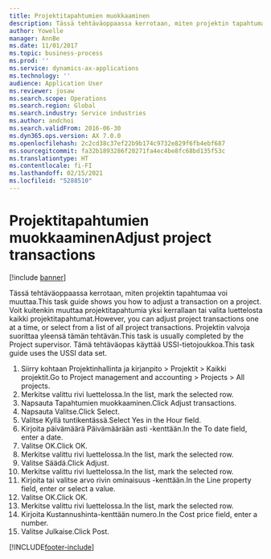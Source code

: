 ```yaml
---
title: Projektitapahtumien muokkaaminen
description: Tässä tehtäväoppaassa kerrotaan, miten projektin tapahtumaa voi muuttaa.
author: Yowelle
manager: AnnBe
ms.date: 11/01/2017
ms.topic: business-process
ms.prod: ''
ms.service: dynamics-ax-applications
ms.technology: ''
audience: Application User
ms.reviewer: josaw
ms.search.scope: Operations
ms.search.region: Global
ms.search.industry: Service industries
ms.author: andchoi
ms.search.validFrom: 2016-06-30
ms.dyn365.ops.version: AX 7.0.0
ms.openlocfilehash: 2c2cd38c37ef22b9b174c9732e829f6fb4ebf687
ms.sourcegitcommit: fa32b1893286f20271fa4ec4be8fc68bd135f53c
ms.translationtype: HT
ms.contentlocale: fi-FI
ms.lasthandoff: 02/15/2021
ms.locfileid: "5288510"
---
```

# <a name="adjust-project-transactions"></a><span data-ttu-id="2638e-103">Projektitapahtumien muokkaaminen</span><span class="sxs-lookup"><span data-stu-id="2638e-103">Adjust project transactions</span></span>

[!include [banner](../../includes/banner.md)]

<span data-ttu-id="2638e-104">Tässä tehtäväoppaassa kerrotaan, miten projektin tapahtumaa voi muuttaa.</span><span class="sxs-lookup"><span data-stu-id="2638e-104">This task guide shows you how to adjust a transaction on a project.</span></span> <span data-ttu-id="2638e-105">Voit kuitenkin muuttaa projektitapahtumia yksi kerrallaan tai valita luettelosta kaikki projektitapahtumat.</span><span class="sxs-lookup"><span data-stu-id="2638e-105">However, you can adjust project transactions one at a time, or select from a list of all project transactions.</span></span> <span data-ttu-id="2638e-106">Projektin valvoja suorittaa yleensä tämän tehtävän.</span><span class="sxs-lookup"><span data-stu-id="2638e-106">This task is usually completed by the Project supervisor.</span></span> <span data-ttu-id="2638e-107">Tämä tehtäväopas käyttää USSI-tietojoukkoa.</span><span class="sxs-lookup"><span data-stu-id="2638e-107">This task guide uses the USSI data set.</span></span>

1. <span data-ttu-id="2638e-108">Siirry kohtaan Projektinhallinta ja kirjanpito > Projektit > Kaikki projektit.</span><span class="sxs-lookup"><span data-stu-id="2638e-108">Go to Project management and accounting > Projects > All projects.</span></span> 
2. <span data-ttu-id="2638e-109">Merkitse valittu rivi luettelossa.</span><span class="sxs-lookup"><span data-stu-id="2638e-109">In the list, mark the selected row.</span></span> 
3. <span data-ttu-id="2638e-110">Napsauta Tapahtumien muokkaaminen.</span><span class="sxs-lookup"><span data-stu-id="2638e-110">Click Adjust transactions.</span></span> 
4. <span data-ttu-id="2638e-111">Napsauta Valitse.</span><span class="sxs-lookup"><span data-stu-id="2638e-111">Click Select.</span></span> 
5. <span data-ttu-id="2638e-112">Valitse Kyllä tuntikentässä.</span><span class="sxs-lookup"><span data-stu-id="2638e-112">Select Yes in the Hour field.</span></span> 
6. <span data-ttu-id="2638e-113">Kirjoita päivämäärä Päivämäärään asti -kenttään.</span><span class="sxs-lookup"><span data-stu-id="2638e-113">In the To date field, enter a date.</span></span> 
7. <span data-ttu-id="2638e-114">Valitse OK.</span><span class="sxs-lookup"><span data-stu-id="2638e-114">Click OK.</span></span> 
8. <span data-ttu-id="2638e-115">Merkitse valittu rivi luettelossa.</span><span class="sxs-lookup"><span data-stu-id="2638e-115">In the list, mark the selected row.</span></span> 
9. <span data-ttu-id="2638e-116">Valitse Säädä.</span><span class="sxs-lookup"><span data-stu-id="2638e-116">Click Adjust.</span></span> 
10. <span data-ttu-id="2638e-117">Merkitse valittu rivi luettelossa.</span><span class="sxs-lookup"><span data-stu-id="2638e-117">In the list, mark the selected row.</span></span> 
11. <span data-ttu-id="2638e-118">Kirjoita tai valitse arvo rivin ominaisuus -kenttään.</span><span class="sxs-lookup"><span data-stu-id="2638e-118">In the Line property field, enter or select a value.</span></span> 
12. <span data-ttu-id="2638e-119">Valitse OK.</span><span class="sxs-lookup"><span data-stu-id="2638e-119">Click OK.</span></span> 
13. <span data-ttu-id="2638e-120">Merkitse valittu rivi luettelossa.</span><span class="sxs-lookup"><span data-stu-id="2638e-120">In the list, mark the selected row.</span></span> 
14. <span data-ttu-id="2638e-121">Kirjoita Kustannushinta-kenttään numero.</span><span class="sxs-lookup"><span data-stu-id="2638e-121">In the Cost price field, enter a number.</span></span> 
15. <span data-ttu-id="2638e-122">Valitse Julkaise.</span><span class="sxs-lookup"><span data-stu-id="2638e-122">Click Post.</span></span> 


[!INCLUDE[footer-include](../../includes/footer-banner.md)]